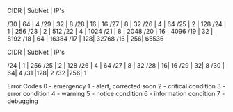 CIDR | SubNet | IP's

/30 | 64 | 4
/29 | 32 | 8
/28 | 16 | 16
/27 |  8 | 32
/26 |  4 | 64
/25 |  2 | 128
/24 |  1 | 256 
/23 |  2 | 512
/22 |  4 | 1024
/21 |  8 | 2048
/20 | 16 | 4096
/19 | 32 | 8192
/18 | 64 | 16384
/17 | 128| 32768
/16 | 256| 65536



CIDR | SubNet | IP's

/24 | 1 | 256
/25 | 2 | 128
/26 | 4 | 64
/27 | 8 | 32
/28 | 16| 16
/29 | 32| 8
/30 | 64| 4
/31 |128| 2
/32 |256| 1




Error Codes
0 - emergency 
1 - alert, corrected soon
2 - critical condition
3 - error condition
4 - warning
5 - notice condition
6 - information condition
7 - debugging




















